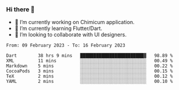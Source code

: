 ### Hi there 👋

<!--
**devcat37/devcat37** is a ✨ _special_ ✨ repository because its `README.md` (this file) appears on your GitHub profile.-->


- 🔭 I’m currently working on Chimicum application.
- 🌱 I’m currently learning Flutter/Dart.
- 👯 I’m looking to collaborate with UI designers.
<!-- - 🤔 I’m looking for help with ... -->

<!--START_SECTION:waka-->

```text
From: 09 February 2023 - To: 16 February 2023

Dart        38 hrs 9 mins   ████████████████████████▓   98.89 %
XML         11 mins         ░░░░░░░░░░░░░░░░░░░░░░░░░   00.49 %
Markdown    5 mins          ░░░░░░░░░░░░░░░░░░░░░░░░░   00.22 %
CocoaPods   3 mins          ░░░░░░░░░░░░░░░░░░░░░░░░░   00.15 %
TeX         2 mins          ░░░░░░░░░░░░░░░░░░░░░░░░░   00.12 %
YAML        2 mins          ░░░░░░░░░░░░░░░░░░░░░░░░░   00.10 %
```

<!--END_SECTION:waka-->

